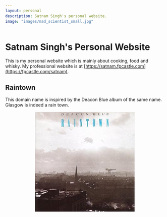 ```yaml
---
layout: personal
description: Satnam Singh's personal website.
image: "images/mad_scientist_small.jpg"
---
```

# Satnam Singh's Personal Website

This is my personal website which is mainly about cooking, food and whisky. My professional website is at [https://satnam.fpcastle.com](https://fpcastle.com/satnam).

## Raintown
This domain name is inspired by the Deacon Blue album of the same name. Glasgow is indeed a rain town.

<p align="center"> <img src="images/raintown.jpg"></p>

